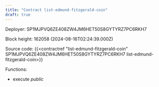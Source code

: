 ```yaml
---
title: "Contract list-edmund-fitzgerald-coin"
draft: true
---
```

Deployer: SP1MJPVQ6ZE408ZW4JM6HET50S8GYTYRZ7PC6RKH7


 



Block height: 162058 (2024-08-16T02:24:39.000Z)

Source code: {{<contractref "list-edmund-fitzgerald-coin" SP1MJPVQ6ZE408ZW4JM6HET50S8GYTYRZ7PC6RKH7 list-edmund-fitzgerald-coin>}}

Functions:

* execute _public_
